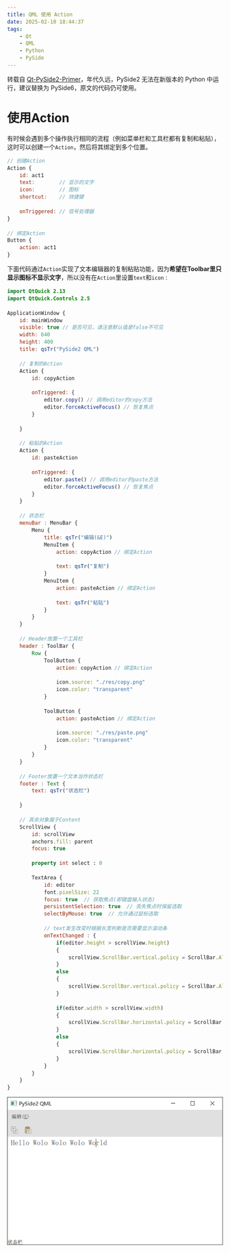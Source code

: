 ```yaml
---
title: QML 使用 Action
date: 2025-02-10 18:44:37
tags:
    - Qt
    - QML
    - Python
    - PySide
---
```


转载自 [Qt-PySide2-Primer](https://github.com/hubenchang0515/Qt-PySide2-Primer/blob/master/note/qml/05.action.md)，年代久远，PySide2 无法在新版本的 Python 中运行，建议替换为 PySide6，原文的代码仍可使用。

# 使用Action
有时候会遇到多个操作执行相同的流程（例如菜单栏和工具栏都有复制和粘贴），这时可以创建一个`Action`，然后将其绑定到多个位置。
```QML
// 创建Action
Action {
    id: act1
    text:        // 显示的文字
    icon:        // 图标
    shortcut:    // 快捷键

    onTriggered: // 信号处理器
}

// 绑定Action
Button {
    action: act1
}
```

下面代码通过`Action`实现了文本编辑器的复制粘贴功能，因为**希望在Toolbar里只显示图标不显示文字**，所以没有在`Action`里设置`text`和`icon` :  
```QML
import QtQuick 2.13
import QtQuick.Controls 2.5

ApplicationWindow {
    id: mainWindow
    visible: true // 是否可见，请注意默认值是false不可见
    width: 640
    height: 400
    title: qsTr("PySide2 QML")

    // 复制的Action
    Action {
        id: copyAction

        onTriggered: {
            editor.copy() // 调用editor的copy方法
            editor.forceActiveFocus() // 恢复焦点
        }

    }

    // 粘贴的Action
    Action {
        id: pasteAction

        onTriggered: {
            editor.paste() // 调用editor的paste方法
            editor.forceActiveFocus() // 恢复焦点
        }
    }

    // 状态栏
    menuBar : MenuBar {
        Menu {
            title: qsTr("编辑(&E)")
            MenuItem { 
                action: copyAction // 绑定Action

                text: qsTr("复制")
            }
            MenuItem {
                action: pasteAction // 绑定Action

                text: qsTr("粘贴")
            }
        }
    }

    // Header放置一个工具栏
    header : ToolBar {
        Row {
            ToolButton {
                action: copyAction // 绑定Action

                icon.source: "./res/copy.png"
                icon.color: "transparent"
            }

            ToolButton {
                action: pasteAction // 绑定Action

                icon.source: "./res/paste.png"
                icon.color: "transparent"
            }
        }
    }

    // Footer放置一个文本当作状态栏
    footer : Text {
        text: qsTr("状态栏")

    }

    // 其余对象属于Content
    ScrollView { 
        id: scrollView
        anchors.fill: parent
        focus: true

        property int select : 0

        TextArea {
            id: editor
            font.pixelSize: 22
            focus: true  // 获取焦点(即键盘输入状态)
            persistentSelection: true  // 丢失焦点时保留选取
            selectByMouse: true  // 允许通过鼠标选取

            // text发生改变时根据长宽判断是否需要显示滚动条
            onTextChanged : {
                if(editor.height > scrollView.height)
                {
                    scrollView.ScrollBar.vertical.policy = ScrollBar.AlwaysOn
                }
                else
                {
                    scrollView.ScrollBar.vertical.policy = ScrollBar.AlwaysOff
                }

                if(editor.width > scrollView.width)
                {
                    scrollView.ScrollBar.horizontal.policy = ScrollBar.AlwaysOn
                }
                else
                {
                    scrollView.ScrollBar.horizontal.policy = ScrollBar.AlwaysOff
                }
            }
        }
    }
}
```

![Image](https://github.com/hubenchang0515/Qt-PySide2-Primer/raw/master//image/qml/05.action/copy_and_paste.png)